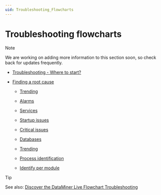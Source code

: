 ```yaml
---
uid: Troubleshooting_Flowcharts
---
```


# Troubleshooting flowcharts

> [!NOTE]
> We are working on adding more information to this section soon, so check back for updates frequently.

- [Troubleshooting - Where to start?](xref:Troubleshooting_Where_to_Start)

- [Finding a root cause](xref:Finding_a_Root_Cause)

  - [Trending](xref:Troubleshooting_Trending)

  - [Alarms](xref:Troubleshooting_Alarms)

  - [Services](xref:Troubleshooting_Services)

  - [Startup issues](xref:Troubleshooting_Startup_Issues)

  - [Critical issues](xref:Troubleshooting_Critical_Issues_Overview)

  - [Databases](xref:Troubleshooting_Databases_Overview)

  - [Trending](xref:Troubleshooting_Trending)

  - [Process identification](xref:Troubleshooting_Process_Identification)

  - [Identify per module](xref:Troubleshooting_Identify_per_Module)

> [!TIP]
> See also: [Discover the DataMiner Live Flowchart Troubleshooting](https://community.dataminer.services/video/discover-the-dataminer-live-flowchart-troubleshooting/)

